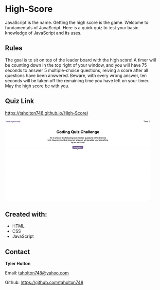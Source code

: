 # High-Score

JavaScript is the name. Getting the high score is the game. Welcome to fundamentals of JavaScript. Here is a quick quiz to test your basic knowledge of JavaScript and its uses.

## Rules

The goal is to sit on top of the leader board with the high score! A timer will be counting down in the top right of your window, and you will have 75 seconds to answer 5 multiple-choice questions, reiving a score after all questions have been answered. Beware, with every wrong answer, ten seconds will be taken off the remaining time you have left on your timer. May the high score be with you.

## Quiz Link

https://taholton748.github.io/High-Score/

![Here's how it works:](./Assets/Images/04-web-apis-homework-demo.gif)

## Created with:

- HTML
- CSS
- JavaScript

## Contact

<strong>Tyler Holton</strong>

Email: taholton748@yahoo.com

Github: https://github.com/taholton748
